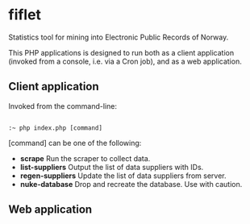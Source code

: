 # fiflet
Statistics tool for mining into Electronic Public Records of Norway.

This PHP applications is designed to run both as a client application (invoked
from a console, i.e. via a Cron job), and as a web application.

## Client application
Invoked from the command-line:

<code>
:~ php index.php [command]
</code>

[command] can be one of the following:

<ul>
  <li><b>scrape</b> Run the scraper to collect data.</li>
  <li><b>list-suppliers</b> Output the list of data suppliers with IDs.</li>
  <li><b>regen-suppliers</b> Update the list of data suppliers from server.</li>
  <li><b>nuke-database</b> Drop and recreate the database. Use with caution.</li>
</ul>

## Web application
